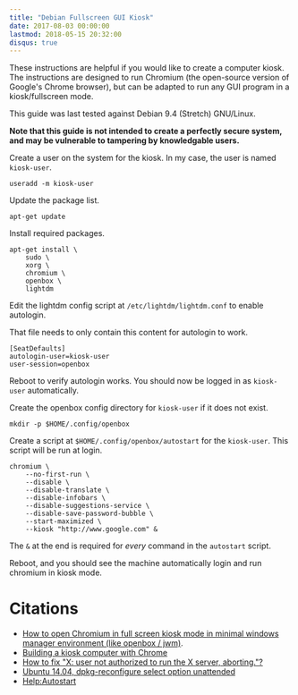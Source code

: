 ```yaml
---
title: "Debian Fullscreen GUI Kiosk"
date: 2017-08-03 00:00:00
lastmod: 2018-05-15 20:32:00
disqus: true
---
```


These instructions are helpful if you would like to create a computer kiosk. The instructions are designed to run Chromium (the open-source version of Google's Chrome browser), but can be adapted to run any GUI program in a kiosk/fullscreen mode.

This guide was last tested against Debian 9.4 (Stretch) GNU/Linux.

**Note that this guide is not intended to create a perfectly secure system, and may be vulnerable to tampering by knowledgable users.**

Create a user on the system for the kiosk. In my case, the user is named `kiosk-user`.

```
useradd -m kiosk-user
```


Update the package list.

```
apt-get update
```

Install required packages.

```
apt-get install \
    sudo \
    xorg \
    chromium \
    openbox \
    lightdm
```

Edit the lightdm config script at `/etc/lightdm/lightdm.conf` to enable autologin.

That file needs to only contain this content for autologin to work.

```
[SeatDefaults]
autologin-user=kiosk-user
user-session=openbox
```

Reboot to verify autologin works. You should now be logged in as `kiosk-user` automatically.

Create the openbox config directory for `kiosk-user` if it does not exist.

```
mkdir -p $HOME/.config/openbox
```

Create a script at `$HOME/.config/openbox/autostart` for the `kiosk-user`. This script will be run at login.

```
chromium \
    --no-first-run \
    --disable \
    --disable-translate \
    --disable-infobars \
    --disable-suggestions-service \
    --disable-save-password-bubble \
    --start-maximized \
    --kiosk "http://www.google.com" &
```

The `&` at the end is required for _every_ command in the `autostart` script.

Reboot, and you should see the machine automatically login and run chromium in kiosk mode.

# Citations

* [How to open Chromium in full screen kiosk mode in minimal windows manager environment (like openbox / jwm)](https://askubuntu.com/questions/487488/how-to-open-chromium-in-full-screen-kiosk-mode-in-minimal-windows-manager-enviro).
* [Building a kiosk computer with Chrome](http://matthieukeller.com/2016/12/building-a-kiosk-computer-with-chrome.html)
* [How to fix "X: user not authorized to run the X server, aborting."?](http://karuppuswamy.com/wordpress/2010/09/26/how-to-fix-x-user-not-authorized-to-run-the-x-server-aborting/)
* [Ubuntu 14.04, dpkg-reconfigure select option unattended](https://askubuntu.com/questions/629046/ubuntu-14-04-dpkg-reconfigure-select-option-unattended)
* [Help:Autostart](http://openbox.org/wiki/Help:Autostart)
